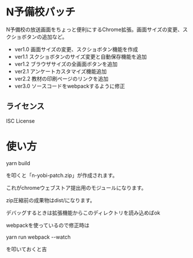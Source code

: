 # N予備校パッチ
N予備校の放送画面をちょっと便利にするChrome拡張。画面サイズの変更、スクショボタンの追加など。

* ver1.0 画面サイズの変更、スクショボタン機能を作成
* ver1.1 スクショボタンのサイズ変更と自動保存機能を追加
* ver1.2 ブラウザサイズの全画面ボタンを追加
* ver2.1 アンケートカスタマイズ機能追加
* ver2.2 教材の印刷ページのリンクを追加
* ver3.0 ソースコードをwebpackするように修正
## ライセンス

ISC License

# 使い方
yarn build

を叩くと「n-yobi-patch.zip」が作成されます。

これがchromeウェブストア提出用のモジュールになります。

zip圧縮前の成果物はdist/になります。

デバッグするときは拡張機能からこのディレクトリを読み込めばok

webpackを使っているので修正時は

yarn run webpack --watch

を叩いておくと吉